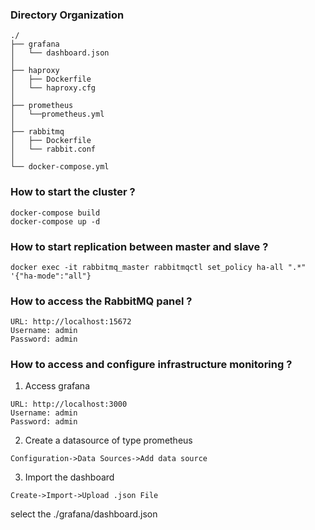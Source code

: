 
### Directory Organization

```shell
./
├── grafana
│   └── dashboard.json
│
├── haproxy
│   ├── Dockerfile 
│   └── haproxy.cfg
│
├── prometheus
│   └──prometheus.yml 
│
├── rabbitmq
│   ├── Dockerfile 
│   └── rabbit.conf
│
└── docker-compose.yml
```

### How to start the cluster ?

```shell
docker-compose build
docker-compose up -d
```

### How to start replication between master and slave ?

```shell
docker exec -it rabbitmq_master rabbitmqctl set_policy ha-all ".*" '{"ha-mode":"all"}
```

### How to access the RabbitMQ panel ?

```shell
URL: http://localhost:15672
Username: admin
Password: admin
```

### How to access and configure infrastructure monitoring ?

1. Access grafana

```shell
URL: http://localhost:3000
Username: admin
Password: admin
```

2. Create a datasource of type prometheus

```shell
Configuration->Data Sources->Add data source
```

3. Import the dashboard

```shell
Create->Import->Upload .json File
```
select the ./grafana/dashboard.json

